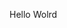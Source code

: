 Hello Wolrd

















































































































































































































































































































































































































































































































































































































































































































































































































































































































































































































































































































































































































































































































































































































































































































































































































































































